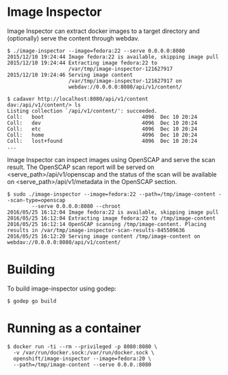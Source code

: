 # Image Inspector

Image Inspector can extract docker images to a target directory and
(optionally) serve the content through webdav.

    $ ./image-inspector --image=fedora:22 --serve 0.0.0.0:8080
    2015/12/10 19:24:44 Image fedora:22 is available, skipping image pull
    2015/12/10 19:24:44 Extracting image fedora:22 to
                        /var/tmp/image-inspector-121627917
    2015/12/10 19:24:46 Serving image content
                        /var/tmp/image-inspector-121627917 on
                        webdav://0.0.0.0:8080/api/v1/content/

    $ cadaver http://localhost:8080/api/v1/content
    dav:/api/v1/content/> ls
    Listing collection `/api/v1/content/': succeeded.
    Coll:   boot                                4096  Dec 10 20:24
    Coll:   dev                                 4096  Dec 10 20:24
    Coll:   etc                                 4096  Dec 10 20:24
    Coll:   home                                4096  Dec 10 20:24
    Coll:   lost+found                          4096  Dec 10 20:24
    ...

Image Inspector can inspect images using OpenSCAP and serve the scan result.
The OpenSCAP scan report will be served on <serve_path>/api/v1/openscap and 
the status of the scan will be available on <serve_path>/api/v1/metadata in
the OpenSCAP section.

    $ sudo ./image-inspector --image=fedora:22 --path=/tmp/image-content --scan-type=openscap
			--serve 0.0.0.0:8080 --chroot
    2016/05/25 16:12:04 Image fedora:22 is available, skipping image pull
    2016/05/25 16:12:04 Extracting image fedora:22 to /tmp/image-content
    2016/05/25 16:12:14 OpenSCAP scanning /tmp/image-content. Placing results in /var/tmp/image-inspector-scan-results-845509636
    2016/05/25 16:12:20 Serving image content /tmp/image-content on webdav://0.0.0.0:8080/api/v1/content/


# Building

To build image-inspector using godep:

    $ godep go build

# Running as a container

    $ docker run -ti --rm --privileged -p 8080:8080 \
      -v /var/run/docker.sock:/var/run/docker.sock \
      openshift/image-inspector --image=fedora:20 \
      --path=/tmp/image-content --serve 0.0.0.:8080
